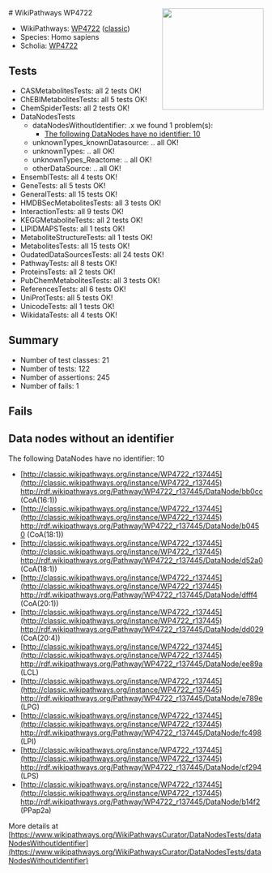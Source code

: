 <img style="float: right; width: 200px" src="https://upload.wikimedia.org/wikipedia/commons/thumb/8/83/Wplogo_with_text_500.png/640px-Wplogo_with_text_500.png" />
# WikiPathways WP4722

* WikiPathways: [WP4722](https://wikipathways.org/pathways/WP4722) ([classic](https://classic.wikipathways.org/instance/WP4722))
* Species: Homo sapiens
* Scholia: [WP4722](https://scholia.toolforge.org/wikipathways/WP4722)
## Tests
* CASMetabolitesTests: all 2 tests OK!
* ChEBIMetabolitesTests: all 5 tests OK!
* ChemSpiderTests: all 2 tests OK!
* DataNodesTests
    * dataNodesWithoutIdentifier: .x we found 1 problem(s):
        * [The following DataNodes have no identifier: 10](#8792c490)
    * unknownTypes_knownDatasource: .. all OK!
    * unknownTypes: .. all OK!
    * unknownTypes_Reactome: .. all OK!
    * otherDataSource: .. all OK!
* EnsemblTests: all 4 tests OK!
* GeneTests: all 5 tests OK!
* GeneralTests: all 15 tests OK!
* HMDBSecMetabolitesTests: all 3 tests OK!
* InteractionTests: all 9 tests OK!
* KEGGMetaboliteTests: all 2 tests OK!
* LIPIDMAPSTests: all 1 tests OK!
* MetaboliteStructureTests: all 1 tests OK!
* MetabolitesTests: all 15 tests OK!
* OudatedDataSourcesTests: all 24 tests OK!
* PathwayTests: all 8 tests OK!
* ProteinsTests: all 2 tests OK!
* PubChemMetabolitesTests: all 3 tests OK!
* ReferencesTests: all 6 tests OK!
* UniProtTests: all 5 tests OK!
* UnicodeTests: all 1 tests OK!
* WikidataTests: all 4 tests OK!


## Summary

* Number of test classes: 21
* Number of tests: 122
* Number of assertions: 245
* Number of fails: 1

## Fails

<a name="8792c490" />

## Data nodes without an identifier

The following DataNodes have no identifier: 10

* [http://classic.wikipathways.org/instance/WP4722_r137445](http://classic.wikipathways.org/instance/WP4722_r137445) http://rdf.wikipathways.org/Pathway/WP4722_r137445/DataNode/bb0cc (CoA(16:1))
* [http://classic.wikipathways.org/instance/WP4722_r137445](http://classic.wikipathways.org/instance/WP4722_r137445) http://rdf.wikipathways.org/Pathway/WP4722_r137445/DataNode/b0450 (CoA(18:1))
* [http://classic.wikipathways.org/instance/WP4722_r137445](http://classic.wikipathways.org/instance/WP4722_r137445) http://rdf.wikipathways.org/Pathway/WP4722_r137445/DataNode/d52a0 (CoA(18:1))
* [http://classic.wikipathways.org/instance/WP4722_r137445](http://classic.wikipathways.org/instance/WP4722_r137445) http://rdf.wikipathways.org/Pathway/WP4722_r137445/DataNode/dfff4 (CoA(20:1))
* [http://classic.wikipathways.org/instance/WP4722_r137445](http://classic.wikipathways.org/instance/WP4722_r137445) http://rdf.wikipathways.org/Pathway/WP4722_r137445/DataNode/dd029 (CoA(20:4))
* [http://classic.wikipathways.org/instance/WP4722_r137445](http://classic.wikipathways.org/instance/WP4722_r137445) http://rdf.wikipathways.org/Pathway/WP4722_r137445/DataNode/ee89a (LCL)
* [http://classic.wikipathways.org/instance/WP4722_r137445](http://classic.wikipathways.org/instance/WP4722_r137445) http://rdf.wikipathways.org/Pathway/WP4722_r137445/DataNode/e789e (LPG)
* [http://classic.wikipathways.org/instance/WP4722_r137445](http://classic.wikipathways.org/instance/WP4722_r137445) http://rdf.wikipathways.org/Pathway/WP4722_r137445/DataNode/fc498 (LPI)
* [http://classic.wikipathways.org/instance/WP4722_r137445](http://classic.wikipathways.org/instance/WP4722_r137445) http://rdf.wikipathways.org/Pathway/WP4722_r137445/DataNode/cf294 (LPS)
* [http://classic.wikipathways.org/instance/WP4722_r137445](http://classic.wikipathways.org/instance/WP4722_r137445) http://rdf.wikipathways.org/Pathway/WP4722_r137445/DataNode/b14f2 (PPap2a)


More details at [https://www.wikipathways.org/WikiPathwaysCurator/DataNodesTests/dataNodesWithoutIdentifier](https://www.wikipathways.org/WikiPathwaysCurator/DataNodesTests/dataNodesWithoutIdentifier)

